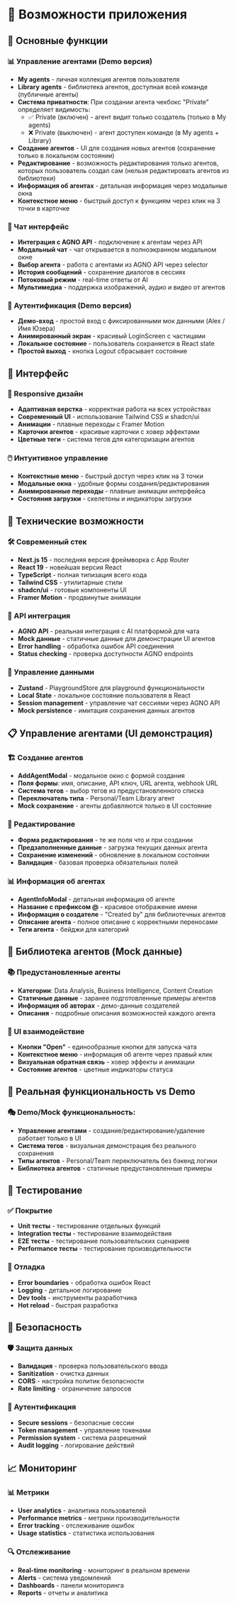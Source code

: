 # 🚀 Возможности приложения

## 🎯 Основные функции

### 📊 Управление агентами (Demo версия)

- **My agents** - личная коллекция агентов пользователя
- **Library agents** - библиотека агентов, доступная всей команде (публичные агенты)
- **Система приватности**: При создании агента чекбокс "Private" определяет видимость:
  - ✅ Private (включен) - агент видит только создатель (только в My agents)
  - ❌ Private (выключен) - агент доступен команде (в My agents + Library)
- **Создание агентов** - UI для создания новых агентов (сохранение только в локальном состоянии)
- **Редактирование** - возможность редактирования только агентов, которых пользователь создал сам (нельзя редактировать агентов из библиотеки)
- **Информация об агентах** - детальная информация через модальные окна
- **Контекстное меню** - быстрый доступ к функциям через клик на 3 точки в карточке

### 💬 Чат интерфейс

- **Интеграция с AGNO API** - подключение к агентам через API
- **Модальный чат** - чат открывается в полноэкранном модальном окне
- **Выбор агента** - работа с агентами из AGNO API через selector
- **История сообщений** - сохранение диалогов в сессиях
- **Потоковый режим** - real-time ответы от AI
- **Мультимедиа** - поддержка изображений, аудио и видео от агентов

### 🔐 Аутентификация (Demo версия)

- **Демо-вход** - простой вход с фиксированными мок данными (Alex / Имя Юзера)
- **Анимированный экран** - красивый LoginScreen с частицами
- **Локальное состояние** - пользователь сохраняется в React state
- **Простой выход** - кнопка Logout сбрасывает состояние

## 🎨 Интерфейс

### 📱 Responsive дизайн

- **Адаптивная верстка** - корректная работа на всех устройствах
- **Современный UI** - использование Tailwind CSS и shadcn/ui
- **Анимации** - плавные переходы с Framer Motion
- **Карточки агентов** - красивые карточки с ховер эффектами
- **Цветные теги** - система тегов для категоризации агентов

### 🖱️ Интуитивное управление

- **Контекстные меню** - быстрый доступ через клик на 3 точки
- **Модальные окна** - удобные формы создания/редактирования
- **Анимированные переходы** - плавные анимации интерфейса
- **Состояния загрузки** - скелетоны и индикаторы загрузки

## 🔧 Технические возможности

### 🛠️ Современный стек

- **Next.js 15** - последняя версия фреймворка с App Router
- **React 19** - новейшая версия React
- **TypeScript** - полная типизация всего кода
- **Tailwind CSS** - утилитарные стили
- **shadcn/ui** - готовые компоненты UI
- **Framer Motion** - продвинутые анимации

### 🔌 API интеграция

- **AGNO API** - реальная интеграция с AI платформой для чата
- **Mock данные** - статичные данные для демонстрации UI агентов
- **Error handling** - обработка ошибок API соединения
- **Status checking** - проверка доступности AGNO endpoints

### 💾 Управление данными

- **Zustand** - PlaygroundStore для playground функциональности
- **Local State** - локальное состояние пользователя в React
- **Session management** - управление чат сессиями через AGNO API
- **Mock persistence** - имитация сохранения данных агентов

## 📋 Управление агентами (UI демонстрация)

### 🏗️ Создание агентов

- **AddAgentModal** - модальное окно с формой создания
- **Поля формы**: имя, описание, API ключ, URL агента, webhook URL
- **Система тегов** - выбор тегов из предустановленного списка
- **Переключатель типа** - Personal/Team Library агент
- **Mock сохранение** - агенты добавляются только в UI состояние

### 📝 Редактирование

- **Форма редактирования** - те же поля что и при создании
- **Предзаполненные данные** - загрузка текущих данных агента
- **Сохранение изменений** - обновление в локальном состоянии
- **Валидация** - базовая проверка обязательных полей

### 📊 Информация об агентах

- **AgentInfoModal** - детальная информация об агенте
- **Название с префиксом @** - красивое отображение имени
- **Информация о создателе** - "Created by" для библиотечных агентов
- **Описание агента** - полное описание с корректными переносами
- **Теги агента** - бейджи для категорий

## 🎯 Библиотека агентов (Mock данные)

### 📚 Предустановленные агенты

- **Категории**: Data Analysis, Business Intelligence, Content Creation
- **Статичные данные** - заранее подготовленные примеры агентов
- **Информация об авторах** - демо-данные создателей
- **Описания** - подробные описания возможностей каждого агента

### 🔄 UI взаимодействие

- **Кнопки "Open"** - единообразные кнопки для запуска чата
- **Контекстное меню** - информация об агенте через правый клик
- **Визуальная обратная связь** - ховер эффекты и анимации
- **Состояние агентов** - цветные индикаторы статуса

## 🚀 Реальная функциональность vs Demo

### 🎭 Demo/Mock функциональность:

- **Управление агентами** - создание/редактирование/удаление работает только в UI
- **Система тегов** - визуальная демонстрация без реального сохранения
- **Типы агентов** - Personal/Team переключатель без бэкенд логики
- **Библиотека агентов** - статичные предустановленные примеры

## 🧪 Тестирование

### ✅ Покрытие

- **Unit тесты** - тестирование отдельных функций
- **Integration тесты** - тестирование взаимодействия
- **E2E тесты** - тестирование пользовательских сценариев
- **Performance тесты** - тестирование производительности

### 🐛 Отладка

- **Error boundaries** - обработка ошибок React
- **Logging** - детальное логирование
- **Dev tools** - инструменты разработчика
- **Hot reload** - быстрая разработка

## 🔐 Безопасность

### 🛡️ Защита данных

- **Валидация** - проверка пользовательского ввода
- **Sanitization** - очистка данных
- **CORS** - настройка политик безопасности
- **Rate limiting** - ограничение запросов

### 🔑 Аутентификация

- **Secure sessions** - безопасные сессии
- **Token management** - управление токенами
- **Permission system** - система разрешений
- **Audit logging** - логирование действий

## 📈 Мониторинг

### 📊 Метрики

- **User analytics** - аналитика пользователей
- **Performance metrics** - метрики производительности
- **Error tracking** - отслеживание ошибок
- **Usage statistics** - статистика использования

### 🔍 Отслеживание

- **Real-time monitoring** - мониторинг в реальном времени
- **Alerts** - система уведомлений
- **Dashboards** - панели мониторинга
- **Reports** - отчеты и аналитика
